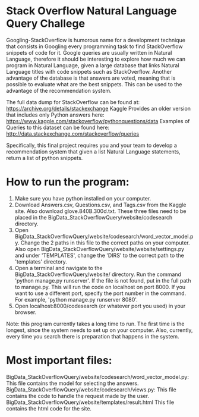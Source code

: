 # Stack Overflow Natural Language Query Challege

Googling-StackOverflow is humorous name for a development technique that
consists in Googling every programming task to find StackOverflow snippets of
code for it. Google queries are usually written in Natural Language, therefore it
should be interesting to explore how much we can program in Natural Language,
given a large database that links Natural Language titles with code snippets such
as StackOverflow.
Another advantage of the database is that answers are voted, meaning that
is possible to evaluate what are the best snippets. This can be used to the
advantage of the recommendation system.

The full data dump for StackOverflow can be found at:
https://archive.org/details/stackexchange
Kaggle Provides an older version that includes only Python answers here:
https://www.kaggle.com/stackoverflow/pythonquestions/data
Examples of Queries to this dataset can be found here:
http://data.stackexchange.com/stackoverflow/queries

Specifically, this final project requires you and your team to develop
a recommendation system that given a list Natural Language statements,
return a list of python snippets.


# How to run the program:

1. Make sure you have python installed on your computer.
2. Download Answers.csv, Questions.csv, and Tags.csv from the Kaggle site.  Also download glove.840B.300d.txt.  These three files need to be placed in the BigData_StackOverflowQuery/website/codesearch directory.
3. Open BigData_StackOverflowQuery/website/codesearch/word_vector_model.py.  Change the 2 paths in this file to the correct paths on your computer.  Also open BigData_StackOverflowQuery/website/website/settings.py and under 'TEMPLATES', change the 'DIRS' to the correct path to the 'templates' directory.
4. Open a terminal and navigate to the BigData_StackOverflowQuery/website/ directory.  Run the command 'python manage.py runserver'.  If the file is not found, put in the full path to manage.py.  This will run the code on localhost on port 8000.  If you want to use a different port, specify the port number in the command.  For example, 'python manage.py runserver 8080'.
5. Open localhost:8000/codesearch (or whatever port you used) in your browser.

Note: this program currently takes a long time to run.  The first time is the longest, since the system needs to set up on your computer.  Also, currently, every time you search there is preparation that happens in the system.


# Most important files:

BigData_StackOverflowQuery/website/codesearch/word_vector_model.py:
 This file contains the model for selecting the answers.
BigData_StackOverflowQuery/website/codesearch/views.py:
 This file contains the code to handle the request made by the user.
BigData_StackOverflowQuery/website/templates/result.html
 This file contains the html code for the site.

